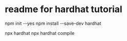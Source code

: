 # readme for hardhat tutorial

npm init --yes
npm install --save-dev hardhat

npx hardhat
npx hardhat compile
